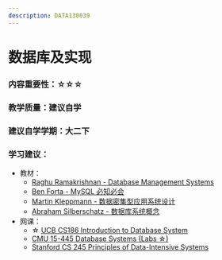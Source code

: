 ```yaml
---
description: DATA130039
---
```


# 数据库及实现

### 内容重要性：☆☆☆

### 教学质量：建议自学

### 建议自学学期：大二下

### 学习建议：

* 教材：
  * [Raghu Ramakrishnan - Database Management Systems](https://book.douban.com/subject/2252163/)
  * [Ben Forta - MySQL 必知必会](https://book.douban.com/subject/3354490/)
  * [Martin Kleppmann - 数据密集型应用系统设计](https://book.douban.com/subject/30329536/)
  * [Abraham Silberschatz - 数据库系统概念](https://book.douban.com/subject/35501216/)
* 网课：
  * ☆ [UCB CS186 Introduction to Database System](https://csdiy.wiki/%E6%95%B0%E6%8D%AE%E5%BA%93%E7%B3%BB%E7%BB%9F/CS186/)
  * [CMU 15-445 Database Systems (Labs ☆)](https://csdiy.wiki/%E6%95%B0%E6%8D%AE%E5%BA%93%E7%B3%BB%E7%BB%9F/15445/)
  * [Stanford CS 245 Principles of Data-Intensive Systems](https://web.stanford.edu/class/cs245/)
